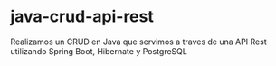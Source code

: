 # java-crud-api-rest
Realizamos un CRUD en Java que servimos a traves de una API Rest utilizando Spring Boot, Hibernate y PostgreSQL

